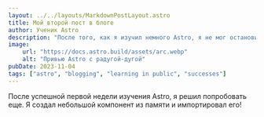 ```yaml
---
layout: ../../layouts/MarkdownPostLayout.astro
title: Мой второй пост в блоге
author: Ученик Astro
description: "После того, как я изучил немного Astro, я не мог остановиться!"
image:
    url: "https://docs.astro.build/assets/arc.webp"
    alt: "Привью Astro c радугой-дугой"
pubDate: 2023-11-04
tags: ["astro", "blogging", "learning in public", "successes"]
---
```

После успешной первой недели изучения Astro, я решил попробовать еще. Я создал небольшой компонент из памяти и импортировал его!